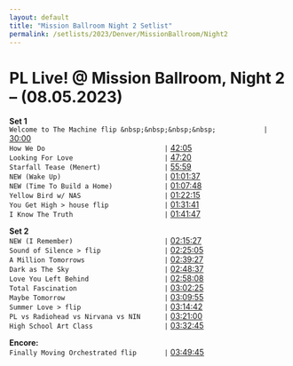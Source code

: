 ```yaml
---
layout: default
title: "Mission Ballroom Night 2 Setlist"
permalink: /setlists/2023/Denver/MissionBallroom/Night2
---
```



# PL Live! @ Mission Ballroom, Night 2 – (08.05.2023)<br>

**Set 1** <br>
`Welcome to The Machine flip &nbsp;&nbsp;&nbsp;&nbsp;            |` [30:00](https://www.twitch.tv/videos/1891321151?t=00h30m00s)<br>
`How We Do                              |` [42:05](https://www.twitch.tv/videos/1891321151?t=00h42m05s)<br>
`Looking For Love                       |` [47:20](https://www.twitch.tv/videos/1891321151?t=00h47m20s)<br>
`Starfall Tease (Menert)                |` [55:59](https://www.twitch.tv/videos/1891321151?t=00h55m59s)<br>
`NEW (Wake Up)                          |` [01:01:37](https://www.twitch.tv/videos/1891321151?t=01h01m37s)<br>
`NEW (Time To Build a Home)             |` [01:07:48](https://www.twitch.tv/videos/1891321151?t=01h07m48s)<br>
`Yellow Bird w/ NAS                     |` [01:22:15](https://www.twitch.tv/videos/1891321151?t=01h22m15s)<br>
`You Get High > house flip              |` [01:31:41](https://www.twitch.tv/videos/1891321151?t=01h31m41s)<br>
`I Know The Truth                       |` [01:41:47](https://www.twitch.tv/videos/1891321151?t=01h41m47s)<br>

**Set 2**<br>
`NEW (I Remember)                       |` [02:15:27](https://www.twitch.tv/videos/1891321151?t=02h15m27s)<br>
`Sound of Silence > flip                |` [02:25:05](https://www.twitch.tv/videos/1891321151?t=02h25m05s)<br>
`A Million Tomorrows                    |` [02:39:27](https://www.twitch.tv/videos/1891321151?t=02h39m27s)<br>
`Dark as The Sky                        |` [02:48:37](https://www.twitch.tv/videos/1891321151?t=02h48m37s)<br>
`Love You Left Behind                   |` [02:58:08](https://www.twitch.tv/videos/1891321151?t=02h58m08s)<br>
`Total Fascination                      |` [03:02:25](https://www.twitch.tv/videos/1891321151?t=03h02m25s)<br>
`Maybe Tomorrow                         |` [03:09:55](https://www.twitch.tv/videos/1891321151?t=03h09m55s)<br>
`Summer Love > flip                     |` [03:14:42](https://www.twitch.tv/videos/1891321151?t=03h14m42s)<br>
`PL vs Radiohead vs Nirvana vs NIN      |` [03:21:00](https://www.twitch.tv/videos/1891321151?t=03h21m00s)<br>
`High School Art Class                  |` [03:32:45](https://www.twitch.tv/videos/1891321151?t=03h32m45s)<br>

**Encore:**<br>
`Finally Moving Orchestrated flip       |` [03:49:45](https://www.twitch.tv/videos/1891321151?t=03h49m45s)<br>
